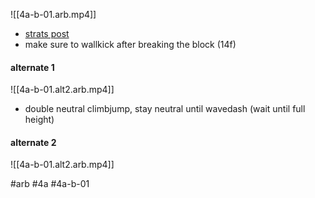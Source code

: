 
![[4a-b-01.arb.mp4]]

- [strats post](https://discord.com/channels/403698615446536203/617809769322774533/1055181417031667782)
- make sure to wallkick after breaking the block (14f)
 

#### alternate 1

![[4a-b-01.alt2.arb.mp4]]

* double neutral climbjump, stay neutral until wavedash (wait until full height)

#### alternate 2

![[4a-b-01.alt2.arb.mp4]]


#arb #4a #4a-b-01

